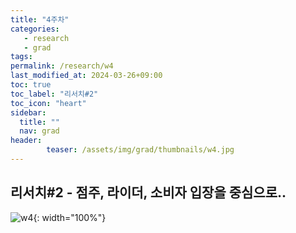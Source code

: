 ```yaml
---
title: "4주차"
categories: 
   - research
   - grad
tags: 
permalink: /research/w4
last_modified_at: 2024-03-26+09:00
toc: true
toc_label: "리서치#2"
toc_icon: "heart"
sidebar:
  title: ""
  nav: grad
header:
        teaser: /assets/img/grad/thumbnails/w4.jpg
---
```

## 리서치#2 - 점주, 라이더, 소비자 입장을 중심으로..
![w4](/assets/img/grad/w4.png){: width="100%"} 